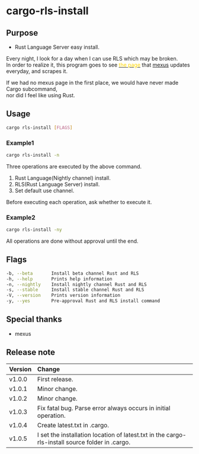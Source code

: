 # cargo-rls-install

## Purpose

- Rust Language Server easy install.

Every night, I look for a day when I can use RLS which may be broken.  
In order to realize it, this program goes to see [<font color="Gold">the page</font>](https://mexus.github.io/rustup-components-history/) that [mexus](https://github.com/mexus/)
updates everyday,  and scrapes it.

If we had no mexus page in the first place, we would have never made Cargo subcommand,  
nor did I feel like using Rust.

## Usage

```bash
cargo rls-install [FLAGS]
```

### Example1

```bash
cargo rls-install -n
```

Three operations are executed by the above command.

1. Rust Language(Nightly channel) install.
2. RLS(Rust Language Server) install.
3. Set default use channel.

Before executing each operation, ask whether to execute it.

### Example2

```bash
cargo rls-install -ny
```

All operations are done without approval until the end.

## Flags

```bash
-b, --beta       Install beta channel Rust and RLS
-h, --help       Prints help information
-n, --nightly    Install nightly channel Rust and RLS
-s, --stable     Install stable channel Rust and RLS
-V, --version    Prints version information
-y, --yes        Pre-approval Rust and RLS install command
```

## Special thanks

- mexus

## Release note

| Version | Change |  
|---------|:----------------------------------------------------------------------|
| v1.0.0 | First release. |
| v1.0.1 | Minor change. |  
| v1.0.2 | Minor change. |  
| v1.0.3 | Fix fatal bug. Parse error always occurs in initial operation. |  
| v1.0.4 | Create latest.txt in .cargo. |  
| v1.0.5 | I set the installation location of latest.txt in the cargo-rls-install source folder in .cargo.|  

